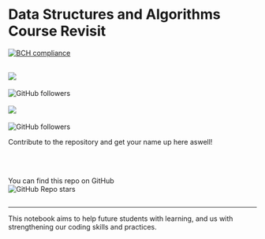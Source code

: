 # Data Structures and Algorithms Course Revisit

[![BCH compliance](https://bettercodehub.com/edge/badge/MovsisyanM/Data-Structures-And-Algos-Revisit?branch=main)](https://bettercodehub.com/)

<div >
    <br/>
    <img align="left" src="https://img.shields.io/badge/In%20Collaboration%20With-Movsisyan.info-%23ff0000">
    <br/>
    <br/>
    <img  align="left" alt="GitHub followers" src="https://img.shields.io/github/followers/MovsisyanM?style=social">
    <br/>
    <br/>
    <img align="left" src="https://img.shields.io/badge/In%20Collaboration%20With-Izabella%20Martirosyan-%23ff0000">
    <br/>
    <br/>
    <img  align="left" alt="GitHub followers" src="https://img.shields.io/github/followers/Izabella777?style=social">
    <br/>
    <p> Contribute to the repository and get your name up here aswell! </p>
    <br/>
    <br/>
    <p> You can find this repo on GitHub <br/>
    <img align="left" alt="GitHub Repo stars" src="https://img.shields.io/github/stars/MovsisyanM/Data-Structures-And-Algos-Revisit?style=social">  
    </p><br/>
</div>

---

This notebook aims to help future students with learning, and us with strengthening our coding skills and practices.
